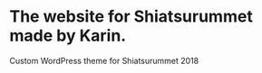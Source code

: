 The website for Shiatsurummet made by Karin.
=========================
Custom WordPress theme for Shiatsurummet 2018